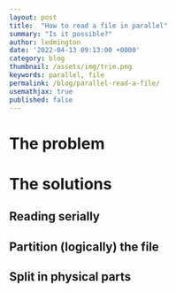 ```yaml
---
layout: post
title:  "How to read a file in parallel"
summary: "Is it possible?"
author: ledmington
date: '2022-04-13 09:13:00 +0000'
category: blog
thumbnail: /assets/img/trie.png
keywords: parallel, file
permalink: /blog/parallel-read-a-file/
usemathjax: true
published: false
---
```


# The problem

# The solutions
## Reading serially
## Partition (logically) the file
## Split in physical parts